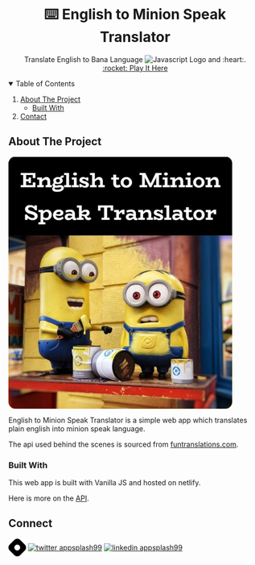 <!-- PROJECT LOGO -->
<br />
<p align="center">
    <h1 align="center">⌨️ English to Minion Speak Translator</h1>

  <p align="center">
    Translate English to Bana Language
    <img src="https://devicons.github.io/devicon/devicon.git/icons/javascript/javascript-original.svg" alt="Javascript Logo" width="20" height="20"/> and :heart:.
    <br />
    <a href="https://eng-to-minion-translator.netlify.app" target="blank">:rocket: Play It Here</a>
  </p>
</p>


<!-- TABLE OF CONTENTS -->
<details open="open">
  <summary>Table of Contents</summary>
  <ol>
    <li>
      <a href="#about-the-project">About The Project</a>
      <ul>
        <li><a href="#built-with">Built With</a></li>
      </ul>
    </li>
    <li><a href="#contact">Contact</a></li>
  </ol>
</details>



<!-- ABOUT THE PROJECT -->
## About The Project


<a href="/app_screenshot.jpg" target="blank"><img align="center" src="static/minion-translator-image.png" alt="minion-translator-image" height="500px" /></a>

English to Minion Speak Translator is a simple web app which translates plain english into minion speak language.

The api used behind the scenes is sourced from [funtranslations.com](https://funtranslations.com/minion).


<!-- GETTING STARTED -->
### Built With

This web app is built with Vanilla JS and hosted on netlify.

Here is more on the [API](https://funtranslations.com/api/minion).


<!-- CONTACT -->
## Connect

<p style="color: blue;" align="left">
    <a href="https://hashnode.com/@appsplash99" target="blank"><img align="center" src="static/hashnode.png" alt="appsplash99  Blog" height="35" width="35" /></a>
    <a href="https://twitter.com/ApurvChimralwar" target="blank"><img align="center" src="https://cdn.jsdelivr.net/npm/simple-icons@3.0.1/icons/twitter.svg" alt="twitter appsplash99" height="35" width="35" /></a>
    <a href="https://in.linkedin.com/in/ApurvChimralwar" target="blank"><img align="center" src="https://cdn.jsdelivr.net/npm/simple-icons@3.0.1/icons/linkedin.svg" alt="linkedin appsplash99" height="35" width="35" /></a>        
</p>
